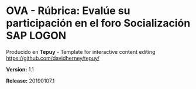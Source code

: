 # OVA - Rúbrica: Evalúe su participación en el foro Socialización SAP LOGON

Producido en **Tepuy** - Template for interactive content editing
https://github.com/davidherney/tepuy/

**Version:** 1.1

**Release:** 20190107.1
